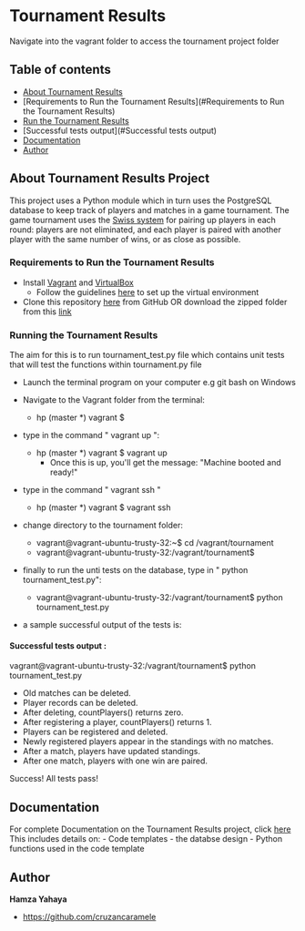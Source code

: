 # Tournament Results

Navigate into the vagrant folder to access the tournament project folder

## Table of contents

- [About Tournament Results](#About)
- [Requirements to Run the Tournament Results](#Requirements to Run the Tournament Results)
- [Run the Tournament Results](#documentation)
- [Successful tests output](#Successful tests output)
- [Documentation](#Documentation)
- [Author](#Author)

## About Tournament Results Project
This project uses a Python module which in turn uses the PostgreSQL database to keep track of players and matches in a game tournament.
The game tournament uses the [Swiss system](https://en.wikipedia.org/wiki/Swiss-system_tournament) for pairing up players in each round: players are not eliminated, and each player is paired with another player with the same number of wins, or as close as possible.

### Requirements to Run the Tournament Results
- Install [Vagrant](https://www.vagrantup.com/downloads.html) and [VirtualBox](https://www.virtualbox.org/wiki/Downloads)
	- Follow the guidelines [here](https://www.udacity.com/wiki/ud197/install-vagrant) to set up the virtual environment
- Clone this repository [here](https://github.com/CruzanCaramele/Tournament-Results.git) from GitHub OR download the zipped folder
from this [link](https://github.com/CruzanCaramele/Tournament-Results/archive/master.zip)

### Running the Tournament Results
The aim for this is to run tournament_test.py file which contains unit tests that will test the functions within tournament.py file

- Launch the terminal program on your computer e.g git bash on Windows
- Navigate to the Vagrant folder from the terminal:
	- hp (master *) vagrant $

- type in the command " vagrant up ":
	- hp (master *) vagrant $ vagrant up
		- Once this is up, you'll get the message: "Machine booted and ready!"

- type in the command " vagrant ssh "
	- hp (master *) vagrant $ vagrant ssh

- change directory to the tournament folder:
	- vagrant@vagrant-ubuntu-trusty-32:~$ cd /vagrant/tournament
	- vagrant@vagrant-ubuntu-trusty-32:/vagrant/tournament$

- finally to run the unti tests on the database, type in " python tournament_test.py":
	- vagrant@vagrant-ubuntu-trusty-32:/vagrant/tournament$ python tournament_test.py
	
- a sample successful output of the tests is:

#### Successful tests output :
vagrant@vagrant-ubuntu-trusty-32:/vagrant/tournament$ python tournament_test.py
-  Old matches can be deleted.
-  Player records can be deleted.
-  After deleting, countPlayers() returns zero.
-  After registering a player, countPlayers() returns 1.
-  Players can be registered and deleted.
-  Newly registered players appear in the standings with no matches.
-  After a match, players have updated standings.
-  After one match, players with one win are paired.

Success!  All tests pass!


## Documentation
For complete Documentation on the Tournament Results project, click [here](https://github.com/CruzanCaramele/Tournament-Results/tree/master/vagrant/tournament/docs)
This includes details on:
	- Code templates
	- the databse design
	- Python functions used in the code template


## Author

**Hamza Yahaya**

- <https://github.com/cruzancaramele>
